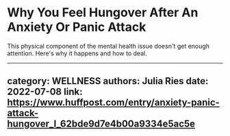 # Why You Feel Hungover After An Anxiety Or Panic Attack

This physical component of the mental health issue doesn't get enough attention. Here's why it happens and how to deal.

---
category: WELLNESS
authors: Julia Ries
date: 2022-07-08
link: https://www.huffpost.com/entry/anxiety-panic-attack-hungover_l_62bde9d7e4b00a9334e5ac5e
---

